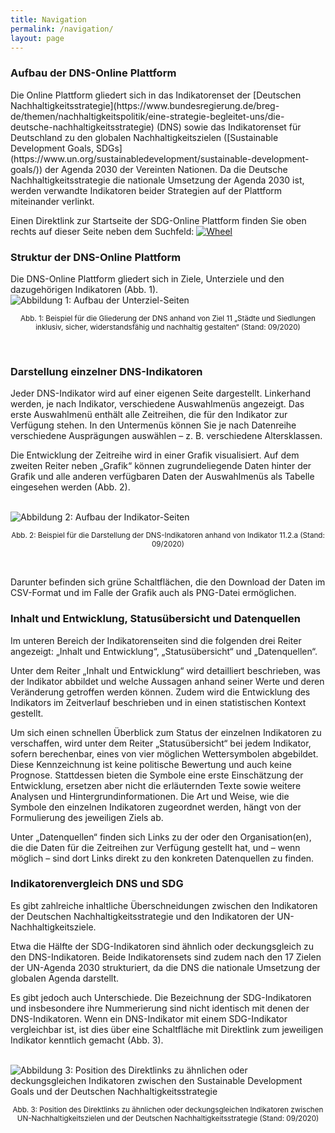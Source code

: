 ```yaml
---
title: Navigation
permalink: /navigation/
layout: page
---
```


<h3>Aufbau der DNS-Online Plattform</h3>
Die Online Plattform gliedert sich in das Indikatorenset der [Deutschen Nachhaltigkeitsstrategie](https://www.bundesregierung.de/breg-de/themen/nachhaltigkeitspolitik/eine-strategie-begleitet-uns/die-deutsche-nachhaltigkeitsstrategie) (DNS) sowie das Indikatorenset für Deutschland zu den globalen Nachhaltigkeitszielen ([Sustainable Development Goals, SDGs](https://www.un.org/sustainabledevelopment/sustainable-development-goals/)) der Agenda 2030 der Vereinten Nationen. Da die Deutsche Nachhaltigkeitsstrategie die nationale Umsetzung der Agenda 2030 ist, werden verwandte Indikatoren beider Strategien auf der Plattform miteinander verlinkt.

Einen Direktlink zur Startseite der SDG-Online Plattform finden Sie oben rechts auf dieser Seite neben dem Suchfeld: [<img src="https://Nachhaltige-Entwicklung-Deutschland.github.io/open-sdg-site-starter/assets/img/about/wheel.png" alt="Wheel">](https://sustainabledevelopment-germany.github.io)

<h3>Struktur der DNS-Online Plattform</h3>
Die DNS-Online Plattform gliedert sich in Ziele, Unterziele und den dazugehörigen Indikatoren (Abb. 1).

<br>
<img src="https://g205SDGs.github.io/sdg-indicators/assets/img/about/target_page_dns.PNG" alt="Abbildung 1: Aufbau der Unterziel-Seiten" class="responsiveImg">

<p style="text-align:center">
<small> Abb. 1: Beispiel für die Gliederung der DNS anhand von Ziel 11 „Städte und Siedlungen inklusiv, sicher, widerstandsfähig und nachhaltig gestalten“ (Stand: 09/2020)</small>
</p>
<br>

<h3>Darstellung einzelner DNS-Indikatoren</h3>
Jeder DNS-Indikator wird auf einer eigenen Seite dargestellt. Linkerhand werden, je nach Indikator, verschiedene Auswahlmenüs angezeigt. Das erste Auswahlmenü enthält alle Zeitreihen, die für den Indikator zur Verfügung stehen. In den Untermenüs können Sie je nach Datenreihe verschiedene Ausprägungen auswählen – z.&nbsp;B. verschiedene Altersklassen.

Die Entwicklung der Zeitreihe wird in einer Grafik visualisiert. Auf dem zweiten Reiter neben „Grafik“ können zugrundeliegende Daten hinter der Grafik und alle anderen verfügbaren Daten der Auswahlmenüs als Tabelle eingesehen werden (Abb. 2).

<br>
<img src="https://g205SDGs.github.io/sdg-indicators/assets/img/about/indicator_page_dns.PNG" alt="Abbildung 2: Aufbau der Indikator-Seiten" class="responsiveImg">

<p style="text-align:center">
<small> Abb. 2: Beispiel für die Darstellung der DNS-Indikatoren anhand von Indikator 11.2.a (Stand: 09/2020)</small>
</p>
<br>

Darunter befinden sich grüne Schaltflächen, die den Download der Daten im CSV-Format und im Falle der Grafik auch als PNG-Datei ermöglichen.

<h3>Inhalt und Entwicklung, Statusübersicht und Datenquellen</h3>
Im unteren Bereich der Indikatorenseiten sind die folgenden drei Reiter angezeigt: „Inhalt und Entwicklung“, „Statusübersicht“ und „Datenquellen“.

Unter dem Reiter „Inhalt und Entwicklung“ wird detailliert beschrieben, was der Indikator abbildet und welche Aussagen anhand seiner Werte und deren Veränderung getroffen werden können. Zudem wird die Entwicklung des Indikators im Zeitverlauf beschrieben und in einen statistischen Kontext gestellt.

Um sich einen schnellen Überblick zum Status der einzelnen Indikatoren zu verschaffen, wird unter dem Reiter „Statusübersicht“ bei jedem Indikator, sofern berechenbar, eines von vier möglichen Wettersymbolen abgebildet. Diese Kennzeichnung ist keine politische Bewertung und auch keine Prognose. Stattdessen bieten die Symbole eine erste Einschätzung der Entwicklung, ersetzen aber nicht die erläuternden Texte sowie weitere Analysen und Hintergrundinformationen. Die Art und Weise, wie die Symbole den einzelnen Indikatoren zugeordnet werden, hängt von der Formulierung des jeweiligen Ziels ab.

Unter „Datenquellen“ finden sich Links zu der oder den Organisation(en), die die Daten für die Zeitreihen zur Verfügung gestellt hat, und – wenn möglich – sind dort Links direkt zu den konkreten Datenquellen zu finden.

<h3>Indikatorenvergleich DNS und SDG</h3>
Es gibt zahlreiche inhaltliche Überschneidungen zwischen den Indikatoren der Deutschen Nachhaltigkeitsstrategie und den Indikatoren der UN-Nachhaltigkeitsziele.

Etwa die Hälfte der SDG-Indikatoren sind ähnlich oder deckungsgleich zu den DNS-Indikatoren. Beide Indikatorensets sind zudem nach den 17 Zielen der UN-Agenda 2030 strukturiert, da die DNS die nationale Umsetzung der globalen Agenda darstellt.

Es gibt jedoch auch Unterschiede. Die Bezeichnung der SDG-Indikatoren und insbesondere ihre Nummerierung sind nicht identisch mit denen der DNS-Indikatoren. Wenn ein DNS-Indikator mit einem SDG-Indikator vergleichbar ist, ist dies über eine Schaltfläche mit Direktlink zum jeweiligen Indikator kenntlich gemacht (Abb. 3).

<br>
<img src="https://g205SDGs.github.io/sdg-indicators/assets/img/about/navigation_sdg.PNG" alt="Abbildung 3: Position des Direktlinks zu ähnlichen oder deckungsgleichen Indikatoren zwischen den Sustainable Development Goals und der Deutschen Nachhaltigkeitsstrategie" class="responsiveImg">

<p style="text-align:center">
<small> Abb. 3: Position des Direktlinks zu ähnlichen oder deckungsgleichen Indikatoren zwischen UN-Nachhaltigkeitszielen und der Deutschen Nachhaltigkeitsstrategie (Stand: 09/2020)</small>
</p>
<br>
